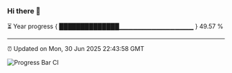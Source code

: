 ### Hi there 👋

⏳ Year progress { ██████████████▁▁▁▁▁▁▁▁▁▁▁▁▁▁▁▁ } 49.57 %

---

⏰ Updated on Mon, 30 Jun 2025 22:43:58 GMT

![Progress Bar CI](https://github.com/IshwaranRudhara/GIT-ACTION/workflows/Progress%20Bar%20CI/badge.svg)
